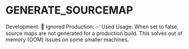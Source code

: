 # GENERATE_SOURCEMAP

Development: 🚫 Ignored Production: ✅ Used Usage: When set to false, source maps are not generated for a production build. This solves out of memory (OOM) issues on some smaller machines.
